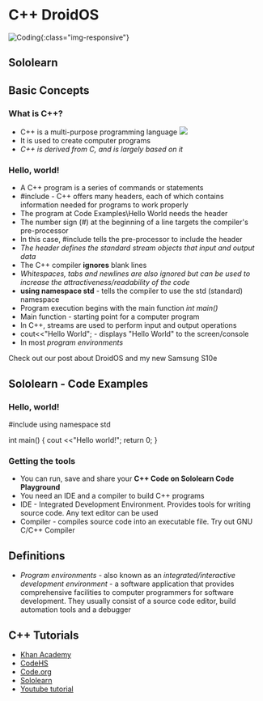 # C++ DroidOS

![Coding](https://www.gettingsmart.com/wp-content/uploads/2017/12/Program-Code-Feature-Image.jpg){:class="img-responsive"}

## Sololearn

## Basic Concepts
### What is C++?
* C++ is a multi-purpose programming language
![]({{site.baseurl}}/https://www.technotification.com/wp-content/uploads/2018/04/programmer-working-on-computers.jpg)
* It is used to create computer programs
* *C++ is derived from C, and is largely based on it*

### Hello, world!
* A C++ program is a series of commands or statements
* #include <iostream> - C++ offers many headers, each of which contains information needed for programs to work properly
* The program at Code Examples\Hello World needs the <iostream> header
* The number sign (#) at the beginning of a line targets the compiler's pre-processor
* In this case, #include tells the pre-processor to include the <iostream> header
* *The <iostream> header defines the standard stream objects that input and output data*
* The C++ compiler __ignores__ blank lines
* *Whitespaces, tabs and newlines are also ignored but can be used to increase the attractiveness/readability of the code*
* __using namespace std__ - tells the compiler to use the std (standard) namespace
* Program execution begins with the main function *int main()*
* Main function - starting point for a computer program
* In C++, streams are used to perform input and output operations
* cout<<"Hello World"; - displays "Hello World" to the screen/console
* In most *program environments*

Check out our post about DroidOS and my new Samsung S10e


## Sololearn - Code Examples
### Hello, world!
#include <iostream>
using namespace std
  
int main()
 {
  cout <<"Hello world!";
  return 0;
}
  
### Getting the tools
  * You can run, save and share your __C++ Code on Sololearn Code Playground__
  * You need an IDE and a compiler to build C++ programs
  * IDE - Integrated Development Environment. Provides tools for writing source code. Any text editor can be used
  * Compiler - compiles source code into an executable file. Try out GNU C/C++ Compiler

  
## Definitions
* *Program environments* - also known as an *integrated/interactive development environment* - a software application that provides comprehensive facilities to computer programmers for software development. They usually consist of a source code editor, build automation tools and a debugger
  
## C++ Tutorials
* [Khan Academy](http://khanacademy.org)
* [CodeHS](http://codehs.com)
* [Code.org](http://code.org)
* [Sololearn](http://sololearn.com)
* [Youtube tutorial](https://youtu.be/vLnPwxZdW4Y)  
